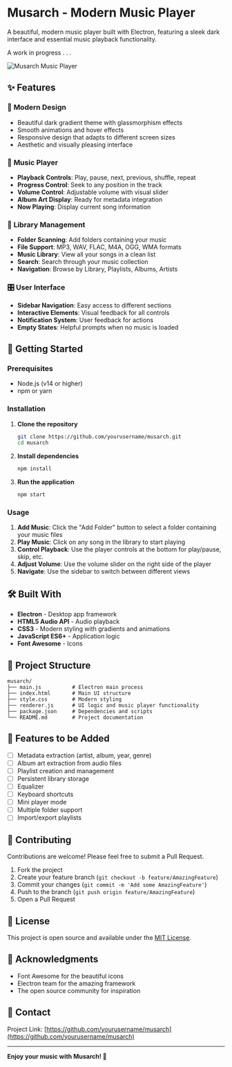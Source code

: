 # Musarch - Modern Music Player

A beautiful, modern music player built with Electron, featuring a sleek dark interface and essential music playback functionality.

A work in progress . . .

![Musarch Music Player](screenshot.png)

## ✨ Features

### 🎨 **Modern Design**
- Beautiful dark gradient theme with glassmorphism effects
- Smooth animations and hover effects
- Responsive design that adapts to different screen sizes
- Aesthetic and visually pleasing interface

### 🎵 **Music Player**
- **Playback Controls**: Play, pause, next, previous, shuffle, repeat
- **Progress Control**: Seek to any position in the track
- **Volume Control**: Adjustable volume with visual slider
- **Album Art Display**: Ready for metadata integration
- **Now Playing**: Display current song information

### 📁 **Library Management**
- **Folder Scanning**: Add folders containing your music
- **File Support**: MP3, WAV, FLAC, M4A, OGG, WMA formats
- **Music Library**: View all your songs in a clean list
- **Search**: Search through your music collection
- **Navigation**: Browse by Library, Playlists, Albums, Artists

### 🎛️ **User Interface**
- **Sidebar Navigation**: Easy access to different sections
- **Interactive Elements**: Visual feedback for all controls
- **Notification System**: User feedback for actions
- **Empty States**: Helpful prompts when no music is loaded

## 🚀 Getting Started

### Prerequisites
- Node.js (v14 or higher)
- npm or yarn

### Installation

1. **Clone the repository**
   ```bash
   git clone https://github.com/yourusername/musarch.git
   cd musarch
   ```

2. **Install dependencies**
   ```bash
   npm install
   ```

3. **Run the application**
   ```bash
   npm start
   ```

### Usage

1. **Add Music**: Click the "Add Folder" button to select a folder containing your music files
2. **Play Music**: Click on any song in the library to start playing
3. **Control Playback**: Use the player controls at the bottom for play/pause, skip, etc.
4. **Adjust Volume**: Use the volume slider on the right side of the player
5. **Navigate**: Use the sidebar to switch between different views

## 🛠️ Built With

- **Electron** - Desktop app framework
- **HTML5 Audio API** - Audio playback
- **CSS3** - Modern styling with gradients and animations
- **JavaScript ES6+** - Application logic
- **Font Awesome** - Icons

## 📁 Project Structure

```
musarch/
├── main.js          # Electron main process
├── index.html       # Main UI structure
├── style.css        # Modern styling
├── renderer.js      # UI logic and music player functionality
├── package.json     # Dependencies and scripts
└── README.md        # Project documentation
```

## 🎯 Features to be Added

- [ ] Metadata extraction (artist, album, year, genre)
- [ ] Album art extraction from audio files
- [ ] Playlist creation and management
- [ ] Persistent library storage
- [ ] Equalizer
- [ ] Keyboard shortcuts
- [ ] Mini player mode
- [ ] Multiple folder support
- [ ] Import/export playlists

## 🤝 Contributing

Contributions are welcome! Please feel free to submit a Pull Request.

1. Fork the project
2. Create your feature branch (`git checkout -b feature/AmazingFeature`)
3. Commit your changes (`git commit -m 'Add some AmazingFeature'`)
4. Push to the branch (`git push origin feature/AmazingFeature`)
5. Open a Pull Request

## 📝 License

This project is open source and available under the [MIT License](LICENSE).

## 🙏 Acknowledgments

- Font Awesome for the beautiful icons
- Electron team for the amazing framework
- The open source community for inspiration

## 📧 Contact

Project Link: [https://github.com/yourusername/musarch](https://github.com/yourusername/musarch)

---

**Enjoy your music with Musarch! 🎵**
